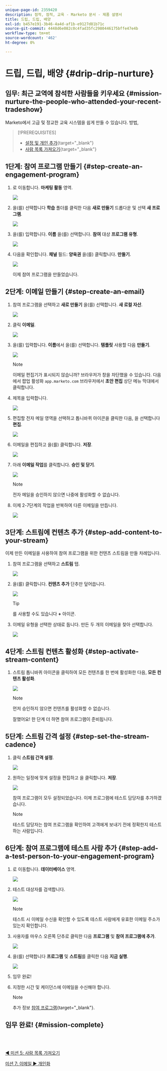 ```yaml
---
unique-page-id: 2359420
description: 점적, 점적, 교육 - Marketo 문서 - 제품 설명서
title: 드립, 드립, 배양
exl-id: b457e191-3b46-4a4d-af1b-e9127d81b71c
source-git-commit: 4448d6e082c0c4fad35fc2980446175bffe47e4b
workflow-type: tm+mt
source-wordcount: '462'
ht-degree: 0%

---
```


# 드립, 드립, 배양 {#drip-drip-nurture}

## 임무: 최근 교역에 참석한 사람들을 키우세요 {#mission-nurture-the-people-who-attended-your-recent-tradeshow}

Marketo에서 고급 및 정교한 교육 시스템을 쉽게 만들 수 있습니다. 방법,

>[!PREREQUISITES]
>
>* [설정 및 개인 추가](/help/marketo/getting-started/quick-wins/get-set-up-and-add-a-person.md){target=&quot;_blank&quot;}
>* [사람 목록 가져오기](/help/marketo/getting-started/quick-wins/import-a-list-of-people.md){target=&quot;_blank&quot;}


## 1단계: 참여 프로그램 만들기 {#step-create-an-engagement-program}

1. 로 이동합니다. **마케팅 활동** 영역.

   ![](assets/drip-drip-nurture-1.png)

1. 을(를) 선택합니다 **학습** 폴더를 클릭한 다음 **새로 만들기** 드롭다운 및 선택 **새 프로그램**.

   ![](assets/drip-drip-nurture-2.png)

1. 을(를) 입력합니다. **이름** 을(를) 선택합니다. **참여** 대상 **프로그램 유형**.

   ![](assets/drip-drip-nurture-3.png)

1. 다음을 확인합니다. **채널** 필드: **양육권** 을(를) 클릭합니다. **만들기**.

   ![](assets/drip-drip-nurture-4.png)

   이제 참여 프로그램을 만들었습니다.

## 2단계: 이메일 만들기 {#step-create-an-email}

1. 참여 프로그램을 선택하고 **새로 만들기** 을(를) 선택합니다. **새 로컬 자산**.

   ![](assets/drip-drip-nurture-5.png)

1. 클릭 **이메일**.

   ![](assets/drip-drip-nurture-6.png)

1. 을(를) 입력합니다. **이름**&#x200B;에서 을(를) 선택합니다. **템플릿** 사용할 다음 **만들기**.

   ![](assets/drip-drip-nurture-7.png)

   >[!NOTE]
   >
   >이메일 편집기가 표시되지 않습니까? 브라우저가 창을 차단했을 수 있습니다. 다음에서 팝업 활성화 `app.marketo.com` 브라우저에서 **초안 편집** 상단 메뉴 막대에서 클릭합니다.

1. 제목을 입력합니다.

   ![](assets/drip-drip-nurture-8.png)

1. 편집할 전자 메일 영역을 선택하고 톱니바퀴 아이콘을 클릭한 다음, 을 선택합니다 **편집**.

   ![](assets/drip-drip-nurture-9.png)

1. 이메일을 편집하고 을(를) 클릭합니다. **저장**.

   ![](assets/drip-drip-nurture-10.png)

1. 아래 **이메일 작업**&#x200B;를 클릭합니다. **승인 및 닫기**.

   ![](assets/drip-drip-nurture-11.png)

   >[!NOTE]
   >
   >전자 메일을 승인하지 않으면 나중에 활성화할 수 없습니다.

1. 이제 2-7단계의 작업을 반복하여 다른 이메일을 만듭니다.

   ![](assets/drip-drip-nurture-12.png)

## 3단계: 스트림에 컨텐츠 추가 {#step-add-content-to-your-stream}

이제 만든 이메일을 사용하여 참여 프로그램을 위한 컨텐츠 스트림을 만들 차례입니다.

1. 참여 프로그램을 선택하고 **스트림** 탭.

   ![](assets/drip-drip-nurture-13.png)

1. 을(를) 클릭합니다. **컨텐츠 추가** 단추만 덮어씁니다.

   ![](assets/drip-drip-nurture-14.png)

   >[!TIP]
   >
   >를 사용할 수도 있습니다 **+** 아이콘.

1. 이메일 유형을 선택한 상태로 둡니다. 만든 두 개의 이메일을 찾아 선택합니다.

   ![](assets/drip-drip-nurture-15.png)

## 4단계: 스트림 컨텐츠 활성화 {#step-activate-stream-content}

1. 스트림 톱니바퀴 아이콘을 클릭하여 모든 컨텐츠를 한 번에 활성화한 다음, **모든 컨텐츠 활성화**.

   ![](assets/drip-drip-nurture-16.png)

   >[!NOTE]
   >
   >먼저 승인하지 않으면 컨텐츠를 활성화할 수 없습니다.

   잘했어요! 한 단계 더 하면 참여 프로그램이 준비됩니다.

## 5단계: 스트림 간격 설정 {#step-set-the-stream-cadence}

1. 클릭 **스트림 간격 설정**.

   ![](assets/drip-drip-nurture-17.png)

1. 원하는 일정에 맞게 설정을 편집하고 을 클릭합니다. **저장**.

   ![](assets/drip-drip-nurture-18.png)

   참여 프로그램이 모두 설정되었습니다. 이제 프로그램에 테스트 담당자를 추가하겠습니다.

   >[!NOTE]
   >
   >테스트 담당자는 참여 프로그램을 확인하여 고객에게 보내기 전에 정확한지 테스트하는 사람입니다.

## 6단계: 참여 프로그램에 테스트 사람 추가 {#step-add-a-test-person-to-your-engagement-program}

1. 로 이동합니다. **데이터베이스** 영역.

   ![](assets/drip-drip-nurture-19.png)

1. 테스트 대상자를 검색합니다.

   ![](assets/drip-drip-nurture-20.png)

   >[!NOTE]
   >
   >테스트 시 이메일 수신을 확인할 수 있도록 테스트 사람에게 유효한 이메일 주소가 있는지 확인합니다.

1. 사용자를 마우스 오른쪽 단추로 클릭한 다음 **프로그램** 및 **참여 프로그램에 추가**.

   ![](assets/drip-drip-nurture-21.png)

1. 을(를) 선택합니다 **프로그램** 및 **스트림**&#x200B;를 클릭한 다음 **지금 실행**.

   ![](assets/drip-drip-nurture-22.png)

1. 임무 완료!

1. 지정한 시간 및 케이던스에 이메일을 수신해야 합니다.

   >[!NOTE]
   >
   >추가 정보 [참여 프로그램](/help/marketo/product-docs/email-marketing/drip-nurturing/creating-an-engagement-program/understanding-engagement-programs.md){target=&quot;_blank&quot;}.

## 임무 완료! {#mission-complete}

<br> 

[◄ 미션 5: 사람 목록 가져오기](/help/marketo/getting-started/quick-wins/import-a-list-of-people.md)

[미션 7: 이메일 ► 개인화](/help/marketo/getting-started/quick-wins/personalize-an-email.md)
